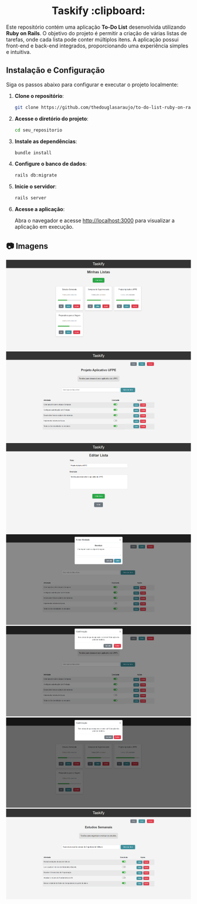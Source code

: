 <h1 align="center">Taskify :clipboard:</h1>

Este repositório contém uma aplicação **To-Do List** desenvolvida utilizando **Ruby on Rails**. O objetivo do projeto é permitir a criação de várias listas de tarefas, onde cada lista pode conter múltiplos itens. A aplicação possui front-end e back-end integrados, proporcionando uma experiência simples e intuitiva.

## Instalação e Configuração

Siga os passos abaixo para configurar e executar o projeto localmente:

1. **Clone o repositório**:
    ```bash
    git clone https://github.com/thedouglasaraujo/to-do-list-ruby-on-rails.git
    ```

2. **Acesse o diretório do projeto**:
    ```bash
    cd seu_repositorio
    ```

3. **Instale as dependências**:
    ```bash
    bundle install
    ```

4. **Configure o banco de dados**:
    ```bash
    rails db:migrate
    ```

5. **Inicie o servidor**:
    ```bash
    rails server
    ```

6. **Acesse a aplicação**:

   Abra o navegador e acesse [http://localhost:3000](http://localhost:3000) para visualizar a aplicação em execução.

## :camera: Imagens
 <p align="center">
  <img src="app/assets/images/image01.png">
  <img src="app/assets/images/image02.png">
  <img src="app/assets/images/image03.png">
  <img src="app/assets/images/image04.png">
  <img src="app/assets/images/image05.png">
  <img src="app/assets/images/image06.png">
  <img src="app/assets/images/image07.png">
</p>
